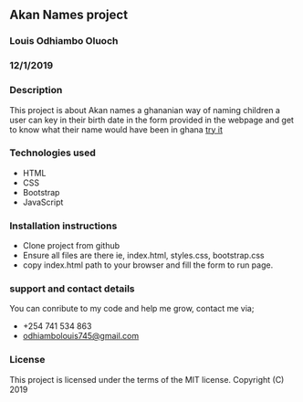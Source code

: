 ## Akan Names project
### Louis Odhiambo Oluoch
### 12/1/2019

### Description
This project is about Akan names a ghananian way of naming children 
a user can key in their birth date in the form provided in the webpage 
and get to know what their name would have been in ghana [try it](https://louis-crypto.github.io/Akan-names-project.github.io/)

### Technologies used
* HTML
* CSS
* Bootstrap
* JavaScript

### Installation instructions
* Clone project from github
* Ensure all files are there ie, index.html, styles.css, bootstrap.css
* copy index.html path to your browser and fill the form to run page.

### support and contact details
You can conribute to my code and help me grow, contact me via;
* +254 741 534 863 
* odhiambolouis745@gmail.com

### License
This project is licensed under the terms of the MIT license. Copyright (C) 2019
